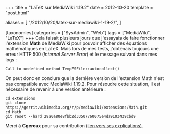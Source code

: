 +++
title = "LaTeX sur MediaWiki 1.19.2"
date = 2012-10-20
template = "post.html"

aliases = [
  "/2012/10/20/latex-sur-mediawiki-1-19-2/",
]

[taxonomies]
categories = ["SysAdmin", "Web"]
tags = ["MediaWiki", "LaTeX"]
+++
Cela faisait plusieurs jours que j'essayais de faire fonctionner l'extension
**Math** de MediaWiki pour pouvoir afficher des équations mathématiques en
LaTeX. Mais lors de mes tests, j'obtenais toujours une erreur HTTP 500
(*Internal Server Error*) et le message suivant dans mes logs :

```
Call to undefined method TempFSFile::autocollect()
```

On peut donc en conclure que la dernière version de l'extension Math n'est pas
compatible avec MediaWiki 1.19.2. Pour résoudre cette situation, il est
nécessaire de revenir à une version antérieure :

```
cd extensions
git clone https://gerrit.wikimedia.org/r/p/mediawiki/extensions/Math.git
cd Math
git reset --hard 29a0a80e8fbb2d33507760075e4da9103439cbd9
```

Merci à **Cgeroux** pour sa contribution [(lien vers ses
explications)][latex-issue].

 [latex-issue]: https://www.mediawiki.org/wiki/Extension_talk:Math
